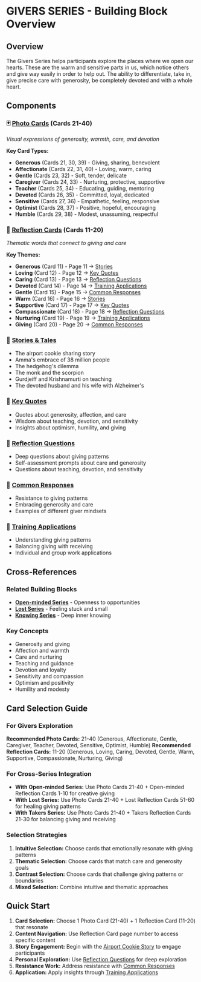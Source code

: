 # GIVERS SERIES - Building Block Overview

## Overview
The Givers Series helps participants explore the places where we open our hearts. These are the warm and sensitive parts in us, which notice others and give way easily in order to help out. The ability to differentiate, take in, give precise care with generosity, be completely devoted and with a whole heart.

## Components

### 🃏 [Photo Cards](../PHOTO-CARDS-INDEX.md) (Cards 21-40)
*Visual expressions of generosity, warmth, care, and devotion*

**Key Card Types:**
- **Generous** (Cards 21, 30, 39) - Giving, sharing, benevolent
- **Affectionate** (Cards 22, 31, 40) - Loving, warm, caring
- **Gentle** (Cards 23, 32) - Soft, tender, delicate
- **Caregiver** (Cards 24, 33) - Nurturing, protective, supportive
- **Teacher** (Cards 25, 34) - Educating, guiding, mentoring
- **Devoted** (Cards 26, 35) - Committed, loyal, dedicated
- **Sensitive** (Cards 27, 36) - Empathetic, feeling, responsive
- **Optimist** (Cards 28, 37) - Positive, hopeful, encouraging
- **Humble** (Cards 29, 38) - Modest, unassuming, respectful

### 🔮 [Reflection Cards](../REFLECTION-CARDS-INDEX.md) (Cards 11-20)
*Thematic words that connect to giving and care*

**Key Themes:**
- **Generous** (Card 11) - Page 11 → [Stories](stories-tales.md)
- **Loving** (Card 12) - Page 12 → [Key Quotes](key-quotes.md)
- **Caring** (Card 13) - Page 13 → [Reflection Questions](reflection-questions.md)
- **Devoted** (Card 14) - Page 14 → [Training Applications](training-applications.md)
- **Gentle** (Card 15) - Page 15 → [Common Responses](common-responses.md)
- **Warm** (Card 16) - Page 16 → [Stories](stories-tales.md)
- **Supportive** (Card 17) - Page 17 → [Key Quotes](key-quotes.md)
- **Compassionate** (Card 18) - Page 18 → [Reflection Questions](reflection-questions.md)
- **Nurturing** (Card 19) - Page 19 → [Training Applications](training-applications.md)
- **Giving** (Card 20) - Page 20 → [Common Responses](common-responses.md)

### 📖 [Stories & Tales](stories-tales.md)
- The airport cookie sharing story
- Amma's embrace of 38 million people
- The hedgehog's dilemma
- The monk and the scorpion
- Gurdjeiff and Krishnamurti on teaching
- The devoted husband and his wife with Alzheimer's

### 💬 [Key Quotes](key-quotes.md)
- Quotes about generosity, affection, and care
- Wisdom about teaching, devotion, and sensitivity
- Insights about optimism, humility, and giving

### 🤔 [Reflection Questions](reflection-questions.md)
- Deep questions about giving patterns
- Self-assessment prompts about care and generosity
- Questions about teaching, devotion, and sensitivity

### 💭 [Common Responses](common-responses.md)
- Resistance to giving patterns
- Embracing generosity and care
- Examples of different giver mindsets

### 🎯 [Training Applications](training-applications.md)
- Understanding giving patterns
- Balancing giving with receiving
- Individual and group work applications

## Cross-References

### Related Building Blocks
- **[Open-minded Series](../open-minded/README.md)** - Openness to opportunities
- **[Lost Series](../lost/README.md)** - Feeling stuck and small
- **[Knowing Series](../knowing/README.md)** - Deep inner knowing

### Key Concepts
- Generosity and giving
- Affection and warmth
- Care and nurturing
- Teaching and guidance
- Devotion and loyalty
- Sensitivity and compassion
- Optimism and positivity
- Humility and modesty

## Card Selection Guide

### **For Givers Exploration**
**Recommended Photo Cards:** 21-40 (Generous, Affectionate, Gentle, Caregiver, Teacher, Devoted, Sensitive, Optimist, Humble)
**Recommended Reflection Cards:** 11-20 (Generous, Loving, Caring, Devoted, Gentle, Warm, Supportive, Compassionate, Nurturing, Giving)

### **For Cross-Series Integration**
- **With Open-minded Series:** Use Photo Cards 21-40 + Open-minded Reflection Cards 1-10 for creative giving
- **With Lost Series:** Use Photo Cards 21-40 + Lost Reflection Cards 51-60 for healing giving patterns
- **With Takers Series:** Use Photo Cards 21-40 + Takers Reflection Cards 21-30 for balancing giving and receiving

### **Selection Strategies**
1. **Intuitive Selection:** Choose cards that emotionally resonate with giving patterns
2. **Thematic Selection:** Choose cards that match care and generosity goals
3. **Contrast Selection:** Choose cards that challenge giving patterns or boundaries
4. **Mixed Selection:** Combine intuitive and thematic approaches

## Quick Start
1. **Card Selection:** Choose 1 Photo Card (21-40) + 1 Reflection Card (11-20) that resonate
2. **Content Navigation:** Use Reflection Card page number to access specific content
3. **Story Engagement:** Begin with the [Airport Cookie Story](stories-tales.md) to engage participants
4. **Personal Exploration:** Use [Reflection Questions](reflection-questions.md) for deep exploration
5. **Resistance Work:** Address resistance with [Common Responses](common-responses.md)
6. **Application:** Apply insights through [Training Applications](training-applications.md)
